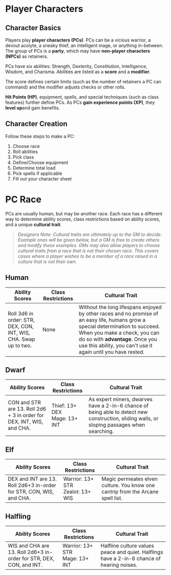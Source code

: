 # Player Characters

## Character Basics

Players play **player characters (PCs)**. 
PCs can be a vicious warrior, a devout acolyte, a sneaky thief, an intelligent mage, or anything in-between.
The group of PCs is a **party**, which may have **non-player characters (NPCs)** as retainers.

PCs have six abilities: Strength, Dexterity, Constitution, Intelligence, Wisdom, and Charisma.
Abilities are listed as a **score** and a **modifier**.

The score defines certain limits (such as the number of retainers a PC can command) and the modifier adjusts checks or other rolls.

**Hit Points (HP)**, equipment, spells, and special techniques (such as class features) further define PCs.
As PCs **gain experience points (XP)**, they **level up**and gain benefits.

## Character Creation
Follow these steps to make a PC:
1. Choose race
2. Roll abilities
3. Pick class
4. Define/Choose equipment
5. Determine total load
6. Pick spells if applicable
7. Fill out your character sheet


# PC Race
PCs are usually human, but may be another race.
Each race has a different way to determine ability scores, class restrictions based on ability scores, and a unique **cultural trait**.
> _Designers Note: Cultural traits are ultimately up to the GM to decide. Example ones will be given below, but a GM is free to create others and modify these examples. GMs may also allow players to choose cultural traits from a race that is not their chosen race. This covers cases where a player wishes to be a member of a race raised in a culture that is not their own._

## Human

| Ability Scores | Class Restrictions | Cultural Trait |
| -------------- | ------------------ | -------------- |
| Roll 3d6 in order: STR, DEX, CON, INT, WIS, CHA. Swap up to two. | None | Without the long lifespans enjoyed by other races and no promise of an easy life, humans grow a special determination to succeed. When you make a check, you can do so with **advantage**. Once you use this ability, you can't use it again until you have rested.


## Dwarf
| Ability Scores | Class Restrictions | Cultural Trait |
| -------------- | ------------------ | -------------- |
| CON and STR are 13. Roll 2d6 + 3 in order for DEX, INT, WIS, and CHA. | Thief: 13+ DEX<br/>Mage: 13+ INT | As expert miners, dwarves have a 2-in-6 chance of being able to detect new construction, sliding walls, or sloping passages when searching.

## Elf
| Ability Scores | Class Restrictions | Cultural Trait |
| -------------- | ------------------ | -------------- |
| DEX and INT are 13. Roll 2d6+3 in-order for STR, CON, WIS, and CHA. | Warrior: 13+ STR<br/>Zealot: 13+ WIS | Magic permeates elven culture. You know one cantrip from the Arcane spell list. |

## Halfling
| Ability Scores | Class Restrictions | Cultural Trait |
| -------------- | ------------------ | -------------- |
| WIS and CHA are 13. Roll 2d6+3 in-order for STR, DEX, CON, and INT. | Warrior: 13+ STR<br />Mage: 13+ INT | Halfline culture values peace and quiet. Halflings have a 2-in-6 chance of hearing noises. |

